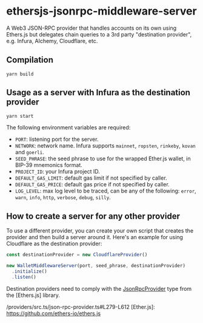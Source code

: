 # ethersjs-jsonrpc-middleware-server

A Web3 JSON-RPC provider that handles accounts on its own using Ethers.js but delegates chain queries to a 3rd party
"destination provider", e.g. Infura, Alchemy, Cloudflare, etc.

## Compilation

```console
yarn build
```

## Usage as a server with Infura as the destination provider

```console
yarn start
```

The following environment variables are required:

- `PORT`: listening port for the server.
- `NETWORK`: network name. Infura supports `mainnet`, `ropsten`, `rinkeby`, `kovan` and `goerli`.
- `SEED_PHRASE`: the seed phrase to use for the wrapped Ether.js wallet, in BIP-39 mnemonics format.
- `PROJECT_ID`: your Infura project ID.
- `DEFAULT_GAS_LIMIT`: default gas limit if not specified by caller.
- `DEFAULT_GAS_PRICE`: default gas price if not specified by caller.
- `LOG_LEVEL`: max log level to be traced, can be any of the following: `error`, `warn`, `info`, `http`, `verbose`, `debug`, `silly`.
## How to create a server for any other provider

To use a different provider, you can create your own script that creates the provider and then build a server around
it. Here's an example for using Cloudflare as the destination provider:

```js
const destinationProvider = new CloudflareProvider()

new WalletMiddlewareServer(port, seed_phrase, destinationProvider)
  .initialize()
  .listen()
```

Destination providers need to comply with the [JsonRpcProvider] type from the [Ethers.js] library.

[jsonrpcprovider]: https://github.com/ethers-io/ethers.js/blob/d395d16fa357ec5dda9b59922cf21c39dc34c071/packages

/providers/src.ts/json-rpc-provider.ts#L279-L612
[Ether.js]: https://github.com/ethers-io/ethers.js
